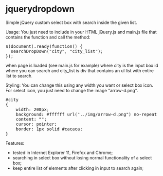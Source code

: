 # jquerydropdown
Simple jQuery custom select box with search inside the given list.

Usage:
You just need to include in your HTML jQuery.js and main.js file that contains the function and call the method:
<pre>
$(document).ready(function() {
  searchDropDown("city", "city_list");
});
</pre>
when page is loaded (see main.js for example) where city is the input box id where you can search and city_list is div that contains an ul list with entire list to search.

Styling:
You can change this using any width you want or select box icon. For select icon, you just need to change the image "arrow-d.png". 
<pre>
#city
{
	width: 200px;
	background: #ffffff url("../img/arrow-d.png") no-repeat scroll right center;
	content: "";
	cursor: pointer;
	border: 1px solid #cacaca;
}
</pre>

Features:
- tested in Internet Explorer 11, Firefox and Chrome;
- searching in select box without losing normal functionality of a select box;
- keep entire list of elements after clicking in input to search again;
